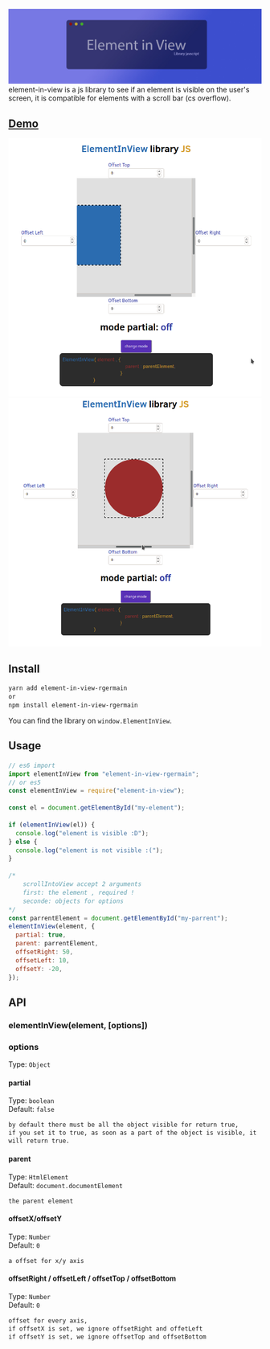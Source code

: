 ![header](https://raw.githubusercontent.com/remigermain/readme-assets/master/element-in-view/header.jpg)
element-in-view is a js library to see if an element is visible on the user's screen, it is compatible for elements with a scroll bar (cs overflow).

## [Demo](https://jsfiddle.net/rgermain/owujbs5y/11/)

![demo](https://raw.githubusercontent.com/remigermain/readme-assets/master/element-in-view/demo.png)
![demo2](https://raw.githubusercontent.com/remigermain/readme-assets/master/element-in-view/demo2.png)

## Install

```bash
yarn add element-in-view-rgermain
or
npm install element-in-view-rgermain
```

You can find the library on `window.ElementInView`.

## Usage

```js
// es6 import
import elementInView from "element-in-view-rgermain";
// or es5
const elementInView = require("element-in-view");

const el = document.getElementById("my-element");

if (elementInView(el)) {
  console.log("element is visible :D");
} else {
  console.log("element is not visible :(");
}

/*
    scrollIntoView accept 2 arguments
    first: the element , required !
    seconde: objects for options
*/
const parrentElement = document.getElementById("my-parrent");
elementInView(element, {
  partial: true,
  parent: parrentElement,
  offsetRight: 50,
  offsetLeft: 10,
  offsetY: -20,
});
```

## API

### elementInView(element, [options])

### options

Type: `Object`

#### partial

Type: `boolean`<br> Default: `false`

    by default there must be all the object visible for return true,
    if you set it to true, as soon as a part of the object is visible, it will return true.

#### parent

Type: `HtmlElement`<br> Default: `document.documentElement`

    the parent element

#### offsetX/offsetY

Type: `Number`<br> Default: `0`

    a offset for x/y axis

#### offsetRight / offsetLeft / offsetTop / offsetBottom

Type: `Number`<br> Default: `0`

    offset for every axis,
    if offsetX is set, we ignore offsetRight and offetLeft
    if offsetY is set, we ignore offsetTop and offsetBottom
